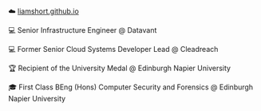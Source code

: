 ☁️ [liamshort.github.io](https://liamshort.github.io)

💻 Senior Infrastructure Engineer @ Datavant

💻 Former Senior Cloud Systems Developer Lead @ Cleadreach

🏆 Recipient of the University Medal @ Edinburgh Napier University

🎓 First Class BEng (Hons) Computer Security and Forensics @ Edinburgh Napier University
